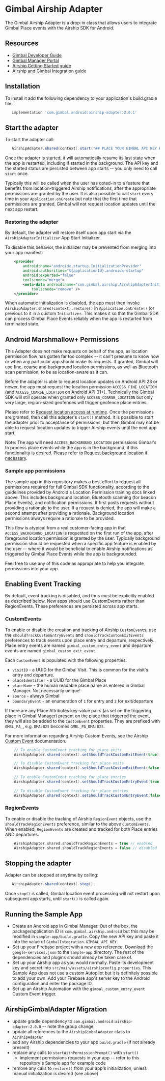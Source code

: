 # Gimbal Airship Adapter

The Gimbal Airship Adapter is a drop-in class that allows users to integrate Gimbal Place events
with the Airship SDK for Android.

## Resources
- [Gimbal Developer Guide](https://gimbal.com/doc/android/v4/devguide.html)
- [Gimbal Manager Portal](https://manager.gimbal.com)
- [Airship Getting Started guide](https://docs.airship.com/platform/android/getting-started/)
- [Airship and Gimbal Integration guide](https://docs.airship.com/partners/gimbal/)

## Installation

To install it add the following dependency to your application's build.gradle file:

```groovy
   implementation 'com.gimbal.android:airship-adapter:2.0.1'
```

## Start the adapter

To start the adapter call:

```java
   AirshipAdapter.shared(context).start("## PLACE YOUR GIMBAL API KEY HERE ##");
```

Once the adapter is started, it will automatically resume its last state when the app is restarted,
including if started in the background. The API key and the started status are persisted between
app starts -- you only need to call `start`  once.

Typically this will be called when the user has opted-in to a feature that benefits from
location-triggered Airship notifications, after the appropriate permissions are granted by the user.
It is also possible to call `start` every time in your `Application.onCreate` but note that the
first time that permissions are granted, Gimbal will not request location updates until the next
app restart.

### Restoring the adapter

By default, the adapter will restore itself upon app start via the `AirshipAdapterInitializer`
App Start Initializer.

To disable this behavior, the initializer may be prevented from merging into your app manifest:

```xml
    <provider
        android:name="androidx.startup.InitializationProvider"
        android:authorities="${applicationId}.androidx-startup"
        android:exported="false"
        tools:node="merge">
        <meta-data android:name="com.gimbal.airship.AirshipAdapterInitializer"
            tools:node="remove" />
    </provider>
```

When automatic initialization is disabled, the app must then invoke
`AirshipAdapter.shared(context).restore()` in `Application.onCreate()` (or previous to it in a
custom `Initializer`.  This makes it so that the Gimbal SDK can process Gimbal Place Events reliably
when the app is restarted from terminated state.

## Android Marshmallow+ Permissions

This Adapter does not make requests on behalf of the app, as location permission flow has gotten
far too complex -- it can't presume to know how or when any particular app should make its requests.
If granted, Gimbal will use fine, coarse and background location permissions, as well as Bluetooth
scan permission, to be as location-aware as it can. 

Before the adapter is able to request location updates on Android API 23 or newer, the app must
request the location permission `ACCESS_FINE_LOCATION` (and `ACCESS_COARSE_LOCATION` on Android API 31+).
Technically the Gimbal SDK will still operate when granted only `ACCESS_COARSE_LOCATION` but only
very large, region-sized geofences will trigger geofence place entries.

Please refer to [Request location access at runtime](https://developer.android.com/training/location/permissions#request-location-access-runtime).
Once the permissions are granted, then call this adapter's `start()` method.  It is possible to
start the adapter prior to acceptance of permissions, but then Gimbal may not be able to request
location updates to trigger Airship events until the next app start.

Note: The app will need `ACCESS_BACKGROUND_LOCATION` permissions Gimbal's to process place events
while the app is in the background, if this functionality is desired.  Please refer to
[Request background location if necessary](https://developer.android.com/training/location/permissions#request-background-location).

### Sample app permissions

The sample app in this repository makes a best effort to request all permissions required for full
Gimbal SDK functionality, according to the guidelines provided by Android's Location Permission
training docs linked above.  This includes background location, Bluetooth scanning (for beacon
Place Events), and notification permissions.  It first posts requests without providing a rationale
to the user.  If a request is denied, the app will make a second attempt after providing a
rationale.  Background location permissions always require a rationale to be provided.

This flow is atypical from a real customer-facing app in that `ACCESS_BACKGROUND_LOCATION` is
requested on the first run of the app, after foreground location  permission is granted by the user.
Typically background permission should be requested when a specific app feature is enabled by the
user -- where it would be beneficial to enable Airship notifications as triggered by Gimbal Place
Events while the app is backgrounded.

Feel free to use any of this code as appropriate to help you integrate permissions into your app.

## Enabling Event Tracking
By default, event tracking is disabled, and thus must be explicitly enabled as described below.
New apps should use CustomEvents rather than RegionEvents.  These preferences are persisted
across app starts.

### CustomEvents
To enable or disable the creation and tracking of Airship `CustomEvent`s, use the
`shouldTrackCustomEntryEvents` and `shouldTrackCustomExitEvents` preferences to track events upon
place entry and departure, respectively.  Place entry events are named `gimbal_custom_entry_event`
and departure events are named `gimbal_custom_exit_event`.

Each `CustomEvent` is populated with the following properties:

- `visitID` - a UUID for the Gimbal Visit. This is common for the visit's entry and departure.
- `placeIdentifier` - a UUID for the Gimbal Place
- `placeName` - the human readable place name as entered in Gimbal Manager. Not necessarily unique!
- `source` - always Gimbal
- `boundaryEvent` - an enumeration of `1` for entry and `2` for exit/departure

If there are any Place Attributes key-value pairs (as set on the triggering place in Gimbal Manager)
present on the place that triggered the event, they will also be added to the `CustomEvent`
properties.  They are prefixed with `GMBL_PA_`, e.g. `DMA:825` becomes `GMBL_PA_DMA:825`.

For more information regarding Airship Custom Events, see the Airship
[Custom Event](https://docs.airship.com/guides/messaging/user-guide/data/custom-events/index.html)
documentation.

```java
    // To enable CustomEvent tracking for place exits
    AirshipAdapter.shared(context).setShouldTrackCustomExitEvent(true);

    // To disable CustomEvent tracking for place exits
    AirshipAdapter.shared(context).setShouldTrackCustomExitEvent(false);
    
    // To enable CustomEvent tracking for place entries
    AirshipAdapter.shared(context).setShouldTrackCustomEntryEvent(true);
    
    // To disable CustomEvent tracking for place entries
    AirshipAdapter.shared(context).setShouldTrackCustomEntryEvent(false);
```

### RegionEvents
To enable or disable the tracking of Airship `RegionEvent` objects, use the `shouldTrackRegionEvents`
preference, similar to the above `CustomEvents`.  When enabled, `RegionEvents` are created and
tracked for both Place entries AND departures.

```kotlin
    AirshipAdapter.shared.shouldTrackRegionEvents = true // enabled
    AirshipAdapter.shared.shouldTrackRegionEvents = false // disabled
```

## Stopping the adapter

Adapter can be stopped at anytime by calling:

```java
   AirshipAdapter.shared(context).stop();
```

Once `stop()` is called, Gimbal location event processing will not restart upon subsequent app
starts, until `start()` is called again.

## Running the Sample App

- Create an Android app in Gimbal Manager.  Out of the box, the package/application ID is
  `com.gimbal.airship.android` but this may be modified in `sample-app/build.gradle`.
  Copy the new API key and paste it into the value of `GimbalIntegration.GIMBAL_API_KEY`.
- Set up your Firebase project with a new app [reference](https://firebase.google.com/docs/android/setup).
  Download the `google-services.json` to the `sample-app` directory.  The rest of the dependencies
  and plugins should already be taken care of.
- Set up your Airship app as you would normally.  Paste its development key and secret into
  `src/main/assets/airshipconfig.properties`.  This Sample App does not use a custom Autopilot but
  it is definitely possible to add your own.  Add your Firebase app's server key to the Android
  configuration and enter the package ID.
- Set up an Airship Automation with the `gimbal_custom_entry_event` Custom Event trigger.

## AirshipGimbalAdapter Migration

* update gradle dependency to `com.gimbal.android:airship-adapter:2.0.0` -- note the group change
* update all references to the `AirshipGimbalAdapter` class to `AirshipAdapter`
* add any Airship dependencies to your app `build.gradle` (if not already present)
* replace any calls to `startWithPermissionPrompt()` with `start()`
  * implement permissions requests in your app -- refer to this repository's Sample app for example code
* remove any calls to `restore()` from your app's initialization, unless manual initialization is desired (see above)
